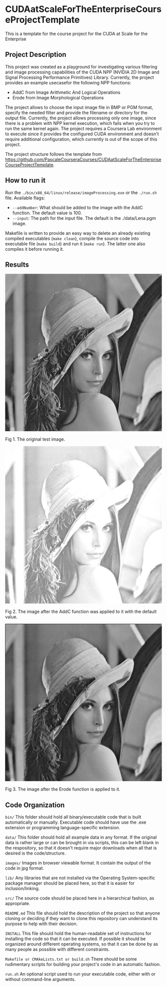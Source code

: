 # CUDAatScaleForTheEnterpriseCourseProjectTemplate
This is a template for the course project for the CUDA at Scale for the Enterprise

## Project Description

This project was created as a playground for investigating various filtering and image processing capabilities of the CUDA NPP (NVIDIA 2D Image and Signal Processing Performance Primitives) Library. Currently, the project provides an example usecasefor the following NPP functions:

- AddC from Image Arithmetic And Logical Operations
- Erode from Image Morphological Operations

The project allows to choose the input image file in BMP or PGM format, specify the needed filter and provide the filename or directory for the output file. Currently, the project allows processing only one image, since there is a problem with NPP kernel execution, which fails when you try to run the same kernel again. The project requires a Coursera Lab environment to execute since it provides the configured CUDA environment and doesn't require additional configuration, which currently is out of the scope of this project.

The project structure follows the template from https://github.com/PascaleCourseraCourses/CUDAatScaleForTheEnterpriseCourseProjectTemplate.

## How to run it

Run the `./bin/x86_64/linux/release/imageProcessing.exe` or the `./run.sh` file. Available flags:

- `--addNumber`: What should be added to the image with the AddC function. The default value is 100.
- `--input`: The path for the input file. The default is the ./data/Lena.pgm image.

Makefile is written to provide an easy way to delete an already existing compiled executables (`make clean`), compile the source code into executable file (`make build`) and run it (`make run`). The latter one also compiles it before running it.

## Results

![Original image](https://github.com/Lehohel/CUDAatScaleForTheEnterprise/blob/main/images/Lena.jpg)

Fig 1. The original test image.

![Image after add function](https://github.com/Lehohel/CUDAatScaleForTheEnterprise/blob/main/images/Lena_add.jpg)

Fig 2. The image after the AddC function was applied to it with the default value.

![Eroded imgage](https://github.com/Lehohel/CUDAatScaleForTheEnterprise/blob/main/images/Lena_erode.jpg)

Fig 3. The image after the Erode function is applied to it.

## Code Organization

```bin/```
This folder should hold all binary/executable code that is built automatically or manually. Executable code should have use the .exe extension or programming language-specific extension.

```data/```
This folder should hold all example data in any format. If the original data is rather large or can be brought in via scripts, this can be left blank in the respository, so that it doesn't require major downloads when all that is desired is the code/structure.

```images/```
Images in browser viewable format. It contain the output of the code in jpg format.

```lib/```
Any libraries that are not installed via the Operating System-specific package manager should be placed here, so that it is easier for inclusion/linking.

```src/```
The source code should be placed here in a hierarchical fashion, as appropriate.

```README.md```
This file should hold the description of the project so that anyone cloning or deciding if they want to clone this repository can understand its purpose to help with their decision.

```INSTALL```
This file should hold the human-readable set of instructions for installing the code so that it can be executed. If possible it should be organized around different operating systems, so that it can be done by as many people as possible with different constraints.

```Makefile or CMAkeLists.txt or build.sh```
There should be some rudimentary scripts for building your project's code in an automatic fashion.

```run.sh```
An optional script used to run your executable code, either with or without command-line arguments.
